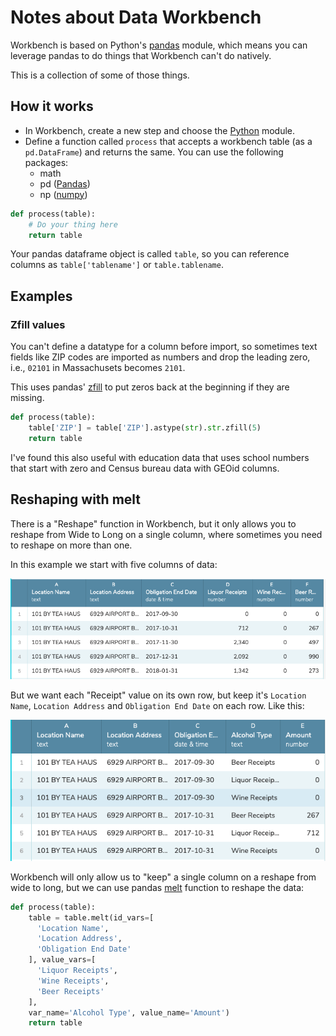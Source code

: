 # Notes about Data Workbench

Workbench is based on Python's [pandas]() module, which means you can leverage pandas to do things that Workbench can't do natively.

This is a collection of some of those things.

## How it works

- In Workbench, create a new step and choose the [Python](http://help.workbenchdata.com/en/articles/1484226-python-editor) module.
- Define a function called `process` that accepts a workbench table (as a `pd.DataFrame`) and returns the same. You can use the following packages:
  - math
  - pd ([Pandas](https://pandas.pydata.org/pandas-docs/stable/reference/index.html))
  - np ([numpy](https://docs.scipy.org/doc/numpy/reference/routines.html))

```python
def process(table):
    # Do your thing here
    return table
```

Your pandas dataframe object is called `table`, so you can reference columns as `table['tablename']` or `table.tablename`.

## Examples

### Zfill values

You can't define a datatype for a column before import, so sometimes text fields like ZIP codes are imported as numbers and drop the leading zero, i.e., `02101` in Massachusets becomes `2101`.

This uses pandas' [zfill](https://pandas.pydata.org/pandas-docs/stable/reference/api/pandas.Series.str.zfill.html) to put zeros back at the beginning if they are missing.

```python
def process(table):
    table['ZIP'] = table['ZIP'].astype(str).str.zfill(5)
    return table
```

I've found this also useful with education data that uses school numbers that start with zero and Census bureau data with GEOid columns.

## Reshaping with melt

There is a "Reshape" function in Workbench, but it only allows you to reshape from Wide to Long on a single column, where sometimes you need to reshape on more than one.

In this example we start with five columns of data:

![6 cols](images/wb-6cols.png)

But we want each "Receipt" value on its own row, but keep it's `Location Name`, `Location Address` and `Obligation End Date` on each row. Like this:

![melted](images/wb-melted.png)

Workbench will only allow us to "keep" a single column on a reshape from wide to long, but we can use pandas [melt](https://pandas.pydata.org/pandas-docs/stable/reference/api/pandas.melt.html) function to reshape the data:

```python
def process(table):
    table = table.melt(id_vars=[
      'Location Name',
      'Location Address',
      'Obligation End Date'
    ], value_vars=[
      'Liquor Receipts',
      'Wine Receipts',
      'Beer Receipts'
    ],
    var_name='Alcohol Type', value_name='Amount')
    return table
```
